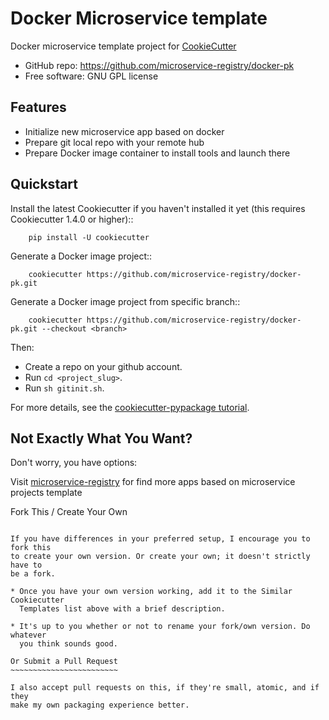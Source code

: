 # Docker Microservice template

Docker microservice template project for [CookieCutter](https://github.com/audreyr/cookiecutter)

* GitHub repo: https://github.com/microservice-registry/docker-pk
* Free software: GNU GPL license

## Features

* Initialize new microservice app based on docker
* Prepare git local repo with your remote hub
* Prepare Docker image container to install tools and launch there

## Quickstart

Install the latest Cookiecutter if you haven't installed it yet (this requires
Cookiecutter 1.4.0 or higher)::
```shell
    pip install -U cookiecutter
```

Generate a Docker image project::
```shell
    cookiecutter https://github.com/microservice-registry/docker-pk.git
```

Generate a Docker image project from specific branch::
```shell
    cookiecutter https://github.com/microservice-registry/docker-pk.git --checkout <branch>
```

Then:

* Create a repo on your github account.
* Run ```cd <project_slug>```.
* Run ```sh gitinit.sh```.

For more details, see the [cookiecutter-pypackage tutorial](https://cookiecutter-pypackage.readthedocs.io/en/latest/tutorial.html).

Not Exactly What You Want?
--------------------------

Don't worry, you have options:

Visit [microservice-registry](https://github.com/microservice-registry) for find more apps based on microservice projects template

Fork This / Create Your Own
~~~~~~~~~~~~~~~~~~~~~~~~~~~

If you have differences in your preferred setup, I encourage you to fork this
to create your own version. Or create your own; it doesn't strictly have to
be a fork.

* Once you have your own version working, add it to the Similar Cookiecutter
  Templates list above with a brief description.

* It's up to you whether or not to rename your fork/own version. Do whatever
  you think sounds good.

Or Submit a Pull Request
~~~~~~~~~~~~~~~~~~~~~~~~

I also accept pull requests on this, if they're small, atomic, and if they
make my own packaging experience better.
